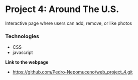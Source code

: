 # Project 4: Around The U.S.

Interactive page where users can add, remove, or like photos

### Technologies

- CSS
- javascript

**Link to the webpage**

- https://github.com/Pedro-Nepomuceno/web_project_4.git
